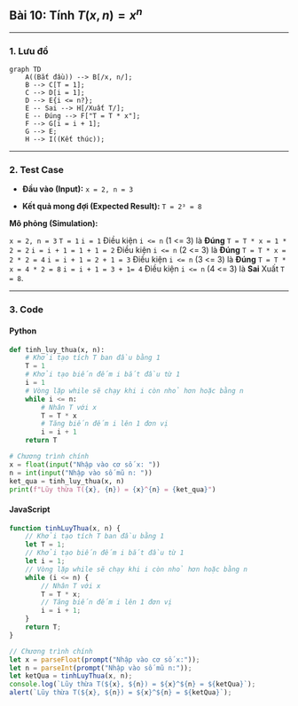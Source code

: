## Bài 10: Tính $T(x, n) = x^n$

---

### **1. Lưu đồ**

```mermaid
graph TD
    A((Bắt đầu)) --> B[/x, n/];
    B --> C[T = 1];
    C --> D[i = 1];
    D --> E{i <= n?};
    E -- Sai --> H[/Xuất T/];
    E -- Đúng --> F["T = T * x"];
    F --> G[i = i + 1];
    G --> E;
    H --> I((Kết thúc));
```

---

### **2. Test Case**

- **Đầu vào (Input):** `x = 2, n = 3`

- **Kết quả mong đợi (Expected Result):** `T = 2³ = 8`


**Mô phỏng (Simulation):**

`x = 2, n = 3`
`T = 1`
`i = 1`
Điều kiện `i <= n` (1 <= 3) là **Đúng**
    `T = T * x = 1 * 2 = 2`
    `i = i + 1 = 1 + 1 = 2`
Điều kiện `i <= n` (2 <= 3) là **Đúng**
    `T = T * x = 2 * 2 = 4`
    `i = i + 1 = 2 + 1 = 3`
Điều kiện `i <= n` (3 <= 3) là **Đúng**
    `T = T * x = 4 * 2 = 8`
    `i = i + 1 = 3 + 1= 4`
Điều kiện `i <= n` (4 <= 3) là **Sai**
Xuất `T = 8`.

---

### **3. Code**

#### **Python**

```python
def tinh_luy_thua(x, n):
    # Khởi tạo tích T ban đầu bằng 1
    T = 1
    # Khởi tạo biến đếm i bắt đầu từ 1
    i = 1
    # Vòng lặp while sẽ chạy khi i còn nhỏ hơn hoặc bằng n
    while i <= n:
        # Nhân T với x
        T = T * x
        # Tăng biến đếm i lên 1 đơn vị
        i = i + 1
    return T

# Chương trình chính
x = float(input("Nhập vào cơ số x: "))
n = int(input("Nhập vào số mũ n: "))
ket_qua = tinh_luy_thua(x, n)
print(f"Lũy thừa T({x}, {n}) = {x}^{n} = {ket_qua}")
```

#### **JavaScript**

```javascript
function tinhLuyThua(x, n) {
    // Khởi tạo tích T ban đầu bằng 1
    let T = 1;
    // Khởi tạo biến đếm i bắt đầu từ 1
    let i = 1;
    // Vòng lặp while sẽ chạy khi i còn nhỏ hơn hoặc bằng n
    while (i <= n) {
        // Nhân T với x
        T = T * x;
        // Tăng biến đếm i lên 1 đơn vị
        i = i + 1;
    }
    return T;
}

// Chương trình chính
let x = parseFloat(prompt("Nhập vào cơ số x:"));
let n = parseInt(prompt("Nhập vào số mũ n:"));
let ketQua = tinhLuyThua(x, n);
console.log(`Lũy thừa T(${x}, ${n}) = ${x}^${n} = ${ketQua}`);
alert(`Lũy thừa T(${x}, ${n}) = ${x}^${n} = ${ketQua}`);
```